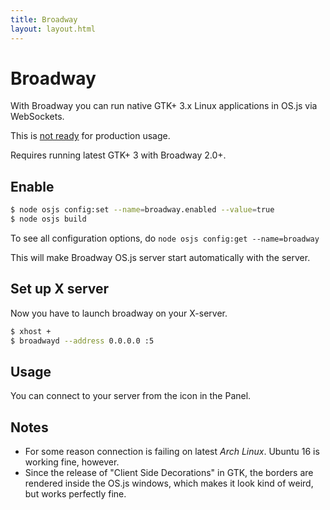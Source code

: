 ```yaml
---
title: Broadway
layout: layout.html
---
```


# Broadway

With Broadway you can run native GTK+ 3.x Linux applications in OS.js via WebSockets.

This is [not ready](https://github.com/os-js/OS.js/issues/29) for production usage.

Requires running latest GTK+ 3 with Broadway 2.0+.

## Enable

```bash
$ node osjs config:set --name=broadway.enabled --value=true
$ node osjs build
```

To see all configuration options, do `node osjs config:get --name=broadway`

This will make Broadway OS.js server start automatically with the server.

## Set up X server

Now you have to launch broadway on your X-server.

```bash
$ xhost +
$ broadwayd --address 0.0.0.0 :5
```

## Usage

You can connect to your server from the icon in the Panel.

## Notes

* For some reason connection is failing on latest *Arch Linux*. Ubuntu 16 is working fine, however.
* Since the release of "Client Side Decorations" in GTK, the borders are rendered inside the OS.js windows, which makes it look kind of weird, but works perfectly fine.
